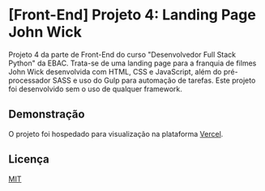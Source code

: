 # [Front-End] Projeto 4: Landing Page John Wick

Projeto 4 da parte de Front-End do curso "Desenvolvedor Full Stack Python" da EBAC. Trata-se de uma landing page para a franquia de filmes John Wick desenvolvida com HTML, CSS e JavaScript, além do pré-processador SASS e uso do Gulp para automação de tarefas. Este projeto foi desenvolvido sem o uso de qualquer framework.

## Demonstração

O projeto foi hospedado para visualização na plataforma [Vercel](https://projeto-front-end-04-john-wick.vercel.app/).

## Licença

[MIT](https://choosealicense.com/licenses/mit/)